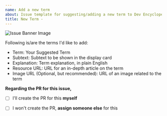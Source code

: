```yaml
---
name: Add a new term
about: Issue template for suggesting/adding a new term to Dev Encyclopedia
title: New Term - 
---
```



![Issue Banner Image](https://github.com/user-attachments/assets/272cd422-01a7-41d3-a09f-b13e2ad004ae)

<!-- Thanks for your interest in contributing to Dev Encyclopedia! -->
<!-- Please fill out the following fields to suggest/add a new term to the dev encyclopedia -->
Following is/are the terms I'd like to add: 
- Term: Your Suggested Term 
- Subtext: Subtext to be shown in the display card
- Explanation: Term explanation, in plain English
- Resource URL: URL for an in-depth article on the term
- Image URL (Optional, but recommended): URL of an image related to the term

**Regarding the PR for this issue,**
<!--Please choose one of the following options-->
- [ ] I'll create the PR for this **myself**
- [ ] I won't create the PR, **assign someone else** for this


<!-- Adding multiple terms? Please repeat the above for each term-->

<!-- Following is an example of how to fill these -->
<!-- 
- Term: API Gateway
- Subtext: Manages requests and directs them to the correct services
- Explanation: An API Gateway is like a front door that handles all requests from clients, ensuring they get directed to the right services. It's like a receptionist who directs calls to the correct department. Imagine an API Gateway as a helpful guide that makes sure everyone gets to where they need to go.
- Resource URL: https://www.wallarm.com/what/the-concept-of-an-api-gateway
- Image URL (Optional, but recommended): https://cdn.prod.API%20Gateway%20example.png
-->
